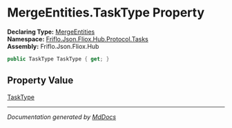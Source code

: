 ﻿<!--  
  <auto-generated>   
    The contents of this file were generated by a tool.  
    Changes to this file may be list if the file is regenerated  
  </auto-generated>   
-->

# MergeEntities.TaskType Property

**Declaring Type:** [MergeEntities](../index.md)  
**Namespace:** [Friflo.Json.Fliox.Hub.Protocol.Tasks](../../index.md)  
**Assembly:** Friflo.Json.Fliox.Hub

```csharp
public TaskType TaskType { get; }
```

## Property Value

[TaskType](../../TaskType/index.md)

___

*Documentation generated by [MdDocs](https://github.com/ap0llo/mddocs)*
